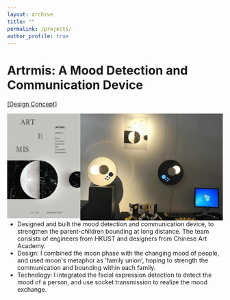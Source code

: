 ```yaml
---
layout: archive
title: ""
permalink: /projects/
author_profile: true
---
```


Artrmis: A Mood Detection and Communication Device
======
<a href=" https://video.ust.hk/Watch.aspx?Video=148E0CFDBC0670B5">[Design Concept]</a><br>
<div style="width:100%; height:100px">
  <a style="width:34%; float:left"><img src = "\images\ielm_poster.jpg"
    alt = "Artrmis poster"
    a="" align="left"/></a> 
  <a style="width:66%; float:left"><img src = "\images\ielm_display.jpg"
    alt = "Artrmis poster"
    a="" align="left"
    /></a>
</div>
<div style="width:100%"><ul>
<li> Designed and built the mood detection and communication device, to strengthen the parent-children bounding at long distance. The team consists of engineers from HKUST and designers from Chinese Art Academy.</li>
<li> Design: I combined the moon phase with the changing mood of people, and used moon's metaphor as 'family union', hoping to strength the communication and bounding within each family. </li>
<li> Technology: I integrated the facial expression detection to detect the mood of a person, and use socket transmission to realize the mood exchange.</li>
</ul></div>
<!-- - Designed and built the mood detection and communication device, to strengthen the parent-children bounding at long distance. The team consists of engineers from HKUST and designers from Chinese Art Academy.
- Design: I combined the moon phase with the changing mood of people, and used moon's metaphor as 'family union', hoping to strength the communication and bounding within each family. 
- Technology: I integrated the facial expression detection to detect the mood of a person, and use socket transmission to realize the mood exchange. -->
<!-- TODO:[course scraper] -->